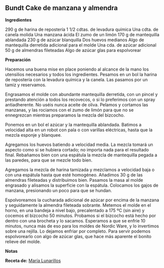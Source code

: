 ## Bundt Cake de manzana y almendra

**Ingredientes**

290 g de harina de repostería
1 1/2 cdtas. de levadura química
Una cdta. de canela molida
Una manzana ácida
El zumo de un limón
170 g de mantequilla ablandada
230 g de azúcar blanquilla
Dos huevos medianos
Algo de mantequilla derretida adicional para el molde
Una cda. de azúcar adicional
50 g de almendras fileteadas
Algo de azúcar glas para espolvorear

**Preparación**

Hacemos una buena mise en place poniendo al alcance de la mano los utensilios necesarios y todos los ingredientes. Pesamos en un bol la harina de repostería con la levadura química y la canela. Las pasamos por un tamiz y reservamos.

Engrasamos el molde con abundante mantequilla derretida, con un pincel y prestando atención a todos los recovecos, o si lo preferimos con un spray antiadherente. No uséis nunca aceite de oliva.
Pelamos y cortamos las manzanas, y las rociamos con el zumo de limón para que no se ennegrezcan mientras preparamos la mezcla del bizcocho.

Ponemos en un bol el azúcar y la mantequilla ablandada. Batimos a velocidad alta en un robot con pala o con varillas eléctricas, hasta que la mezcla esponje y blanquee.

Agregamos los huevos batiendo a velocidad media. La mezcla tomará un aspecto como si se hubiera cortado; no importa nada para el resultado final. Rebañamos bien con una espátula la mezcla de mantequilla pegada a las paredes, para que se mezcle todo bien.

Agregamos la mezcla de harina tamizada y mezclamos a velocidad baja o con una espátula hasta que esté homogéneo. Añadimos 30 g de las almendras fileteadas y distribuimos bien.
Pasamos la masa al molde engrasado y alisamos la superficie con la espátula. Colocamos los gajos de manzana, presionando un poco para que se hundan.

Espolvoreamos la cucharada adicional de azúcar por encima de la manzana y seguidamente la almendra fileteada sobrante.
Metemos el molde en el horno, en una bandeja a nivel bajo, precalentado a 175 ºC (sin aire) y cocemos el bizcocho 50 minutos.
Probamos si el bizcocho está hecho por dentro con una brocheta y lo sacamos. Esperamos a que se enfríe 10 minutos, nunca más de eso para los moldes de Nordic Ware, y lo invertimos sobre una rejilla. Lo dejamos enfriar por completo. Para servir podemos espolvorearlo con algo de azúcar glas, que hace más aparente el bonito relieve del molde.

**Notas**



**Receta de:** [María Lunarillos](http://www.marialunarillos.com/blog/2016/01/bundt-cake-de-manzana-y-almendra.html)